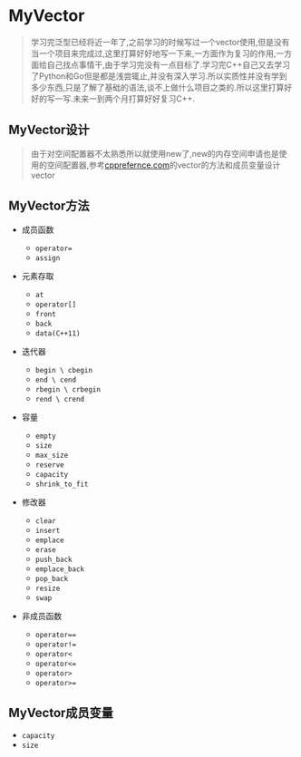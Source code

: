 # MyVector
> 学习完泛型已经将近一年了,之前学习的时候写过一个vector使用,但是没有当一个项目来完成过,这里打算好好地写一下来,一方面作为复习的作用,一方面给自己找点事情干,由于学习完没有一点目标了.学习完C++自己又去学习了Python和Go但是都是浅尝辄止,并没有深入学习.所以实质性并没有学到多少东西,只是了解了基础的语法,谈不上做什么项目之类的.所以这里打算好好的写一写.未来一到两个月打算好好复习C++.

## MyVector设计
> 由于对空间配置器不太熟悉所以就使用new了,new的内存空间申请也是使用的空间配置器,参考[cpprefernce.com](https://en.cppreference.com/w/cpp/container/vector)的vector的方法和成员变量设计vector

## MyVector方法

*   成员函数
    *   `operator=`
    *   `assign`
*   元素存取
    *   `at`
    *   `operator[]`
    *   `front`
    *   `back`
    *   `data(C++11)`
*   迭代器
    *   `begin \ cbegin`
    *   `end \ cend`
    *   `rbegin \ crbegin`
    *   `rend \ crend`

*   容量
    *   `empty`
    *   `size`
    *   `max_size`
    *   `reserve`
    *   `capacity`
    *   `shrink_to_fit`
    
*   修改器
    *   `clear`
    *   `insert`
    *   `emplace`
    *   `erase`
    *   `push_back`
    *   `emplace_back`
    *   `pop_back`
    *   `resize`
    *   `swap`
    
*   非成员函数
    *   `operator==`
    *   `operator!=`
    *   `operator<` 
    *   `operator<=`
    *   `operator>`
    *   `operator>=`


## MyVector成员变量

*   `capacity`
*   `size`